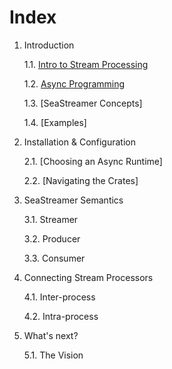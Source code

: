 # Index

1. Introduction

    1.1. [Intro to Stream Processing](01-introduction/01-intro-to-streams.md)

    1.2. [Async Programming](01-introduction/02-async-programming.md)

    1.3. [SeaStreamer Concepts]

    1.4. [Examples]

2. Installation & Configuration

    2.1. [Choosing an Async Runtime]

    2.2. [Navigating the Crates]

3. SeaStreamer Semantics

    3.1. Streamer

    3.2. Producer

    3.3. Consumer

4. Connecting Stream Processors

    4.1. Inter-process

    4.2. Intra-process

5. What's next?

    5.1. The Vision